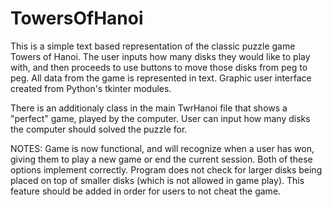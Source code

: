 # TowersOfHanoi
This is a simple text based representation of the classic puzzle game Towers of Hanoi.
The user inputs how many disks they would like to play with, and then proceeds to use buttons to move those disks
from peg to peg. All data from the game is represented in text. Graphic user interface created from Python's tkinter modules.

There is an additionaly class in the main TwrHanoi file that shows a "perfect" game, played by the computer. User can
input how many disks the computer should solved the puzzle for.

NOTES:
    Game is now functional, and will recognize when a user has won, giving them 
         to play a new game or end the current session. Both of these options implement correctly. 
    Program does not check for larger disks being placed on top of smaller disks (which is not allowed in game play). This
         feature should be added in order for users to not cheat the game.

